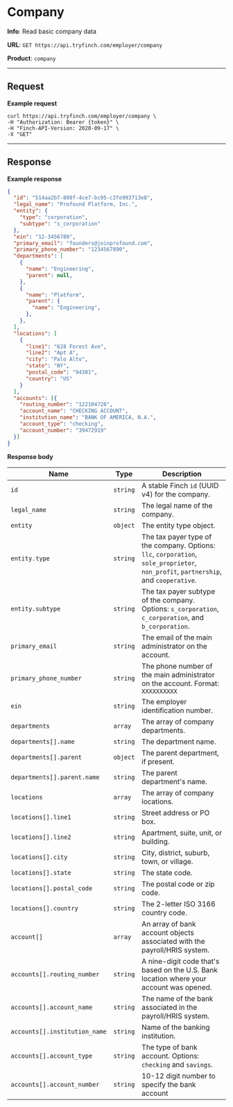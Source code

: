 # Company

**Info**: Read basic company data

**URL**: `GET https://api.tryfinch.com/employer/company`

**Product**: `company`

***

## Request

**Example request**

```shell
curl https://api.tryfinch.com/employer/company \
-H "Authorization: Bearer {token}" \
-H "Finch-API-Version: 2020-09-17" \
-X "GET"
```

***

## Response

**Example response**

```json
{
  "id": "514aa2b7-898f-4ce7-bc05-c2fe993713e8",
  "legal_name": "Profound Platform, Inc.",
  "entity": {
    "type": "corporation",
    "subtype": "s_corporation"
  },
  "ein": "12-3456789",
  "primary_email": "founders@joinprofound.com",
  "primary_phone_number": "1234567890",
  "departments": [
    {
      "name": "Engineering",
      "parent": null,
    },
    {
      "name": "Platform",
      "parent": {
        "name": "Engineering",
      },
    },
  ],
  "locations": [
    {
      "line1": "628 Forest Ave",
      "line2": "Apt A",
      "city": "Palo Alto",
      "state": "NY",
      "postal_code": "94301",
      "country": "US"
    }
  ],
  "accounts": [{
    "routing_number": "122104726",
    "account_name": "CHECKING ACCOUNT",
    "institution_name": "BANK OF AMERICA, N.A.",
    "account_type": "checking",
    "account_number": "39472919"
  }]
}
```

**Response body**

Name | Type | Description
-----|------|-------------
`id` | `string` | A stable Finch `id` (UUID v4) for the company.
`legal_name` | `string` | The legal name of the company.
`entity` | `object` | The entity type object.
`entity.type` | `string` | The tax payer type of the company. Options: `llc`, `corporation`, `sole_proprietor`, `non_profit`, `partnership`, and `cooperative`.
`entity.subtype` | `string` | The tax payer subtype of the company. Options: `s_corporation`, `c_corporation`, and `b_corporation`.
`primary_email` | `string` | The email of the main administrator on the account.
`primary_phone_number` | `string` | The phone number of the main administrator on the account. Format: `XXXXXXXXXX`
`ein` | `string` | The employer identification number.
`departments` | `array` | The array of company departments.
`departments[].name` | `string` | The department name.
`departments[].parent` | `object` | The parent department, if present.
`departments[].parent.name` | `string` | The parent department's name.
`locations` | `array` | The array of company locations.
`locations[].line1` | `string` | Street address or PO box.
`locations[].line2` | `string` | Apartment, suite, unit, or building.
`locations[].city` | `string` | City, district, suburb, town, or village.
`locations[].state` | `string` | The state  code.
`locations[].postal_code` | `string` | The postal code or zip code.
`locations[].country` | `string` | The 2-letter ISO 3166 country code.
`account[]` | `array` | An array of bank account objects associated with the payroll/HRIS system.
`accounts[].routing_number` | `string` | A nine-digit code that's based on the U.S. Bank location where your account was opened.
`accounts[].account_name` | `string` | The name of the bank associated in the payroll/HRIS system.
`accounts[].institution_name` | `string` | Name of the banking institution.
`accounts[].account_type` | `string` | The type of bank account. Options: `checking` and `savings`.
`accounts[].account_number` | `string` | 10-12 digit number to specify the bank account